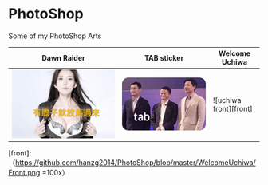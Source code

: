 # PhotoShop
Some of my PhotoShop Arts


|Dawn Raider|TAB sticker|Welcome Uchiwa|
|-----------|-----------|--------------|
|![lin photo][lin]|![TAB sticker][TAB]|![uchiwa front][front]|

[lin]:https://github.com/hanzg2014/PhotoShop/blob/master/DawnRaider/parody2.JPG
[TAB]:https://github.com/hanzg2014/PhotoShop/blob/master/TAB/tab_1.png
[front]:（https://github.com/hanzg2014/PhotoShop/blob/master/WelcomeUchiwa/Front.png =100x）
